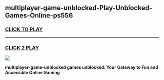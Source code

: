
## multiplayer-game-unblocked-Play-Unblocked-Games-Online-ps556
<h3>
<a href="https://premium76.site?title=multiplayer-game-unblocked&ref=25A">CLICK TO PLAY</a></h3>
<hr>

<h3>
<a href="https://premium76.site?title=multiplayer-game-unblocked&ref=25A">CLICK 2 PLAY</a>
  
</h3>

<a href="https://premium76.site?title=multiplayer-game-unblocked&ref=25A"><img src="https://clearcache.store/games.png"></a>


**multiplayer-game-unblocked games unblocked: Your Gateway to Fun and Accessible Online Gaming**
